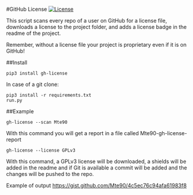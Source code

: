 #GitHub License
[![License](https://img.shields.io/badge/License-GPL%20v3-blue.svg)](http://www.gnu.org/licenses/gpl-3.0)   

This script scans every repo of a user on GitHub for a license file, downloads a license to the project folder, and adds a license badge in the readme of the project.

Remember, without a license file your project is proprietary even if it is on GitHub!


##Install

```
pip3 install gh-license
```

In case of a git clone:
```
pip3 install -r requirements.txt
run.py
```


##Example

    gh-license --scan Mte90

With this command you will get a report in a file called Mte90-gh-license-report

    gh-license --license GPLv3

With this command, a GPLv3 license will be downloaded, a shields will be added in the readme and if Git is available a commit will be added and the changes will be pushed to the repo.

Example of output https://gist.github.com/Mte90/4c5ec76c94afa61983f8
